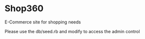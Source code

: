 # Shop360
E-Commerce site for shopping needs

Please use the db/seed.rb and modify to access the admin control